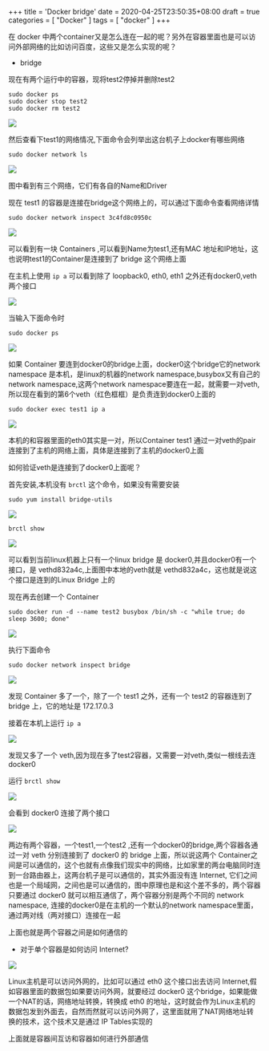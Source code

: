 +++
title = 'Docker bridge'
date = 2020-04-25T23:50:35+08:00
draft = true
categories = [ "Docker" ]
tags = [ "docker" ]
+++

在 docker 中两个container又是怎么连在一起的呢？另外在容器里面也是可以访问外部网络的比如访问百度，这些又是怎么实现的呢？

* bridge 

现在有两个运行中的容器，现将test2停掉并删除test2

```
sudo docker ps
sudo docker stop test2
sudo docker rm test2
```

<!-- more -->

![](https://images.notes.xuepincat.com/docker/bridge/1.png)

然后查看下test1的网络情况,下面命令会列举出这台机子上docker有哪些网络

```
sudo docker network ls
```

![](https://images.notes.xuepincat.com/docker/bridge/2.png)

图中看到有三个网络，它们有各自的Name和Driver

现在 test1 的容器是连接在bridge这个网络上的，可以通过下面命令查看网络详情

```
sudo docker network inspect 3c4fd8c0950c
```

![](https://images.notes.xuepincat.com/docker/bridge/3.png)

可以看到有一块 Containers ,可以看到Name为test1,还有MAC 地址和IP地址，这也说明test1的Container是连接到了 bridge 这个网络上面

在主机上使用 `ip a` 可以看到除了 loopback0, eth0, eth1 之外还有docker0,veth两个接口

![](https://images.notes.xuepincat.com/docker/bridge/4.png)

当输入下面命令时

```
sudo docker ps
```

![](https://images.notes.xuepincat.com/docker/bridge/5.png)

如果 Container 要连到docker0的bridge上面，docker0这个bridge它的network namespace 是本机，是linux的机器的network namespace,busybox又有自己的network namespace,这两个network namespace要连在一起，就需要一对veth,所以现在看到的第6个veth（红色框框）是负责连到docker0上面的

```
sudo docker exec test1 ip a
```

![](https://images.notes.xuepincat.com/docker/bridge/10.png)

本机的和容器里面的eth0其实是一对，所以Container test1 通过一对veth的pair连接到了主机的网络上面，具体是连接到了主机的docker0上面

如何验证veth是连接到了docker0上面呢？

首先安装,本机没有 `brctl` 这个命令，如果没有需要安装

```
sudo yum install bridge-utils
```

![](https://images.notes.xuepincat.com/docker/bridge/7.png)

```
brctl show
```

![](https://images.notes.xuepincat.com/docker/bridge/8.png)

可以看到当前linux机器上只有一个linux bridge 是 docker0,并且docker0有一个接口，是 vethd832a4c,上面图中本地的veth就是 vethd832a4c，这也就是说这个接口是连到的Linux Bridge 上的

现在再去创建一个 Container

```
sudo docker run -d --name test2 busybox /bin/sh -c "while true; do sleep 3600; done"
```

![](https://images.notes.xuepincat.com/docker/bridge/11.png)

执行下面命令

```
sudo docker network inspect bridge
```

![](https://images.notes.xuepincat.com/docker/bridge/12.png)

发现 Container 多了一个，除了一个 test1 之外，还有一个 test2 的容器连到了 bridge 上，它的地址是 172.17.0.3

接着在本机上运行 `ip a`

![](https://images.notes.xuepincat.com/docker/bridge/13.png)

发现又多了一个 veth,因为现在多了test2容器，又需要一对veth,类似一根线去连docker0

运行 `brctl show`

![](https://images.notes.xuepincat.com/docker/bridge/14.png)

会看到 docker0 连接了两个接口

![](https://images.notes.xuepincat.com/docker/bridge/15.png)

两边有两个容器，一个test1,一个test2 ,还有一个docker0的bridge,两个容器各通过一对 veth 分别连接到了 docker0 的 bridge 上面，所以说这两个 Container之间是可以通信的，这个也就有点像我们现实中的网络，比如家里的两台电脑同时连到一台路由器上，这两台机子是可以通信的，其实外面没有连 Internet, 它们之间也是一个局域网，之间也是可以通信的，图中原理也是和这个差不多的，两个容器只要通过 docker0 就可以相互通信了，两个容器分别是两个不同的 network namespace, 连接的docker0是在主机的一个默认的network namespace里面，通过两对线（两对接口）连接在一起

上面也就是两个容器之间是如何通信的

* 对于单个容器是如何访问 Internet?

![](https://images.notes.xuepincat.com/docker/bridge/16.png)

Linux主机是可以访问外网的，比如可以通过 eth0 这个接口出去访问 Internet,假如容器里面的数据包如果要访问外网，就要经过 docker0 这个bridge，如果能做一个NAT的话，网络地址转换，转换成 eth0 的地址，这时就会作为Linux主机的数据包发到外面去，自然而然就可以访问外网了，这里面就用了NAT网络地址转换的技术，这个技术又是通过 IP Tables实现的

上面就是容器间互访和容器如何进行外部通信
